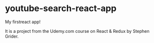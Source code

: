 # youtube-search-react-app
My firstreact app! 

It is a project from the Udemy.com course on React & Redux by Stephen Grider.

